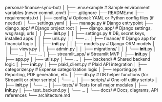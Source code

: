 personal-finance-sync-bot/
│
├── .env.example                # Sample environment variables (never commit .env!)
├── .gitignore
├── README.md
├── requirements.txt
│
├── config/                     # Optional: YAML or Python config files (if needed)
│   └── settings.yaml
│
├── manage.py                   # Django entrypoint
├── django_app/                 # Django project root
│   ├── django_app/             # Django settings, wsgi/asgi, urls
│   │   ├── __init__.py
│   │   ├── settings.py         # DB, secret keys, installed apps
│   │   ├── urls.py
│   │   └── ...
│   ├── finance/                # Django app for financial logic
│   │   ├── __init__.py
│   │   ├── models.py           # Django ORM models
│   │   ├── views.py
│   │   ├── admin.py
│   │   ├── migrations/
│   │   │   └── __init__.py
│   │   └── ...
│   └── ...
│
├── streamlit_app/              # Streamlit MVP
│   ├── __init__.py
│   ├── app.py
│   ├── utils.py
│   └── ...
│
├── backend/                    # Shared backend logic
│   ├── __init__.py
│   ├── plaid_client.py         # Plaid API integration
│   ├── categorizer.py          # Expense categorization logic
│   ├── reporting.py            # Reporting, PDF generation, etc.
│   ├── db.py                   # DB helper functions (for Streamlit or other scripts)
│   └── ...
│
├── scripts/                    # One-off utility scripts
│   ├── __init__.py
│   └── ...
│
├── tests/                      # Tests for all major modules
│   ├── __init__.py
│   ├── test_backend.py
│   └── ...
│
└── docs/                       # Docs, diagrams, API references
    └── architecture.md
